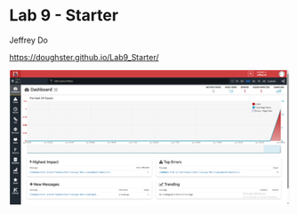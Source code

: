 # Lab 9 - Starter

Jeffrey Do

https://doughster.github.io/Lab9_Starter/

![Track JS Image](TrackJS.png)